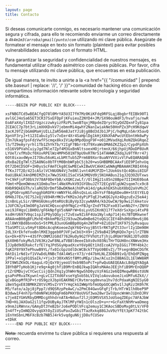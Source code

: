 ```yaml
---
layout: page
title: Contacto
---
```


Si deseas comunicarte conmigo, es necesario mantener una comunicación segura y cifrada, para ello te recomiendo enviarme un correo directamente a *`4k4m1m3(arroba)gmail(punto)com`* utilizando mi clave pública. Asegúrate de formatear el mensaje en texto sin formato (plaintext) para evitar posibles vulnerabilidades asociadas con el formato HTML.

Para garantizar la seguridad y confidencialidad de nuestros mensajes, es fundamental utilizar cifrado asimétrico con claves públicas. Por favor, cifra tu mensaje utilizando mi clave pública, que encuentras en esta publicación.

De igual manera, te invito a unirte a la <a href="{{ "/comunidad" | prepend: site.baseurl | replace: '//', '/' }}">comunidad de hacking ético</a> en donde compartimos información relevante sobre tecnología y seguridad informática.


```
-----BEGIN PGP PUBLIC KEY BLOCK-----

xsFNBGTCd5wBEACfgQ78l0MrYA5U3I7fH7Mz0KiKFdq9RFSLqj8bgbrfEIBk90T1
avlGCJ4oSa65ET3CR37SxEFDpFjKFuieuZ2NYD4+JM/SX90ouWdF3/hvafjo/nwR
EoAFaX4ylIXQZrUgzczzwkyizFRzPL5woBTqxjM8pdeZQryc91yQdZQxnFIy81pa
ZCEACC7p7bt3rLimXHXDvkV7jebmnMi4qwhY2NanIwiakNe50HnPZx3PcH9KdqwV
IacKJ9TZjbGA6MaHjUILLZaR56m8JatYJiBjg8Bd3dJb1JPjC/hqMqLn5ArX5avQ
XpnVF3ryJ+t123Iabu1y5lv7xEer4Xr4SaHplDg1kHjX8kXhAPwcUtEbntHk6wPy
Z3n7UkagfpsFdzVwfFScmqx8kxIViAp9MpdQogF9F+o012MVadXqLRoNZQkGRqeZ
l5/TZ9eAyryrhl1Tb1ZhYkTb/Y2IgF7Bbrr8JT9XvaWsDMA6ZKZ3p2/CypdFpXUh
n516V9PVahCuiyJgd7Nle7Zpf4M3GxBnNltsoexHOjrtmnX/66jhpUjRDoDP8UvR
LYUeT/xfMsDcf0XovRPElWz4MPH501NT9pU9xRTNrS14TAHWKZXdqJu9TfRrr47j
6Ot0ixavdWyeJI7Oku56oKLxLbMtTub5ZPrm6B9Xor8uaNYVVXivVlFwEQARAQAB
zRxBa2EgTWltZSA8NGs0bTFtM0BnbWFpbC5jb20+wsGHBBMBCAAxFiEE9PIehvUq
Ot72D4CDSOF+IH0ysScFAmTCkg8CGwMECwkIBwUVCAkKCwUWAgMBAAAKCRBI4X4g
fTKxJ7T2D/42IcASzlVChNUON4Vj7e8Nl1vnt4UMJPZD+l2UokUstQc4Q6ui8IGF
0aUiBkAlX4nDM0IMZh1x7Ww3SX8iISaCVSA3MQVd9j5N1HABus21gJ2Q3OZUTxws
Y+C9kFjsP30bVJV78AF0DeYbB/xXQKCzwLf//OlIHg21s85n28Bpe7IIIHUE0boA
fOmt+PQemOWnmzX1OmbuTm+l4NeXMvkV9IGYObuJZY72ECgV8lgUW2sqom7cx9c8
KHbR9QkEGTh/xlaRG5DrDmf5BwDKNeAjhUPvA14d/gAukhEKShubX8bQ2aVvMs2C
ECgPG0ropNSfvngghbROFKrnWNYFkLd6hsQsLoLsDnYsFfB4g6Deu0H+StEtYELQ
6M4bJ7Ex/9I7SJxQjV894RrMK5vfKM2oJdyPiPTqEJtwKQGJyXz4DgzuEv25eA4j
2cnBnLyLSir/8M4G6Umsy0tmRUcBiByVp32cywNAR4/kb2GwCW/9p9wi2l6ketov
iJUFCNJy43mO0FgJaV4CHQsxcqh9fNgCz+FBJgrZndYT62Fxo03lwnNb2Y+/ZNYU
uei9JFHqsCiBH0U/gF6kNpfgV5sNAPrW+6sLyvUSIKnN317f7eXdrSxXgvi4txP8
ksdHrU697V0qc1spJiP0ySQGyjcT2vEsw9Zi6F4Ua1NylvAp714j4s7BTQRkwnef
ARAAnmB00gBFLMxhE+BkkmPBzS2J93uwZKw0mBe62toQG1CIEY48hdHbU9mv6j86
n1l8WYXBd8bnnOoS+5tPML83unUGmBBp0Ug4n2WTmP+8ZiO2eT1KF97S3yRvaquu
T5aSMTCiLv5HyFt8D6cAcqhKoeoeZqkY6Q+VxyjB5t5rRKTgPZt33vrlIy1Dm90H
2dL3XrEkfeYooBnlMXE3ggeb0PJVFjwCbU3+X9+jZV9aB4ISMqKQOx7g+ilrZTBN
Gx+Dk+07V++43SfPcONMJzG8d7762HuOy9G2fFVhUtzTjhjLdRUmY9GN1JDTuOOD
gkX0H6fokyMu5JV63Kz2wF8NLaTVB8l0eeeIbXs0vX03NiTHrTGUH8ncXNWvm3Hx
IJJpBd9dERakcfzfElYqJPdSGyHpadXceY6Vp8Et1XdIcoA2VYpIGGi7TMY4bk2c
fqKIF8Y9XTePhuwB9YL/fx0IcGpzUdlDcWCBckTTVpG9BEvZj/TFsegnBQmCDGfK
0AtDi1rNd1vf1VVwDdLRNBcTdAl4WSzrX73/rd47bHLNLZ3D6B91vQ/EhQdPZNgq
jPPal+o1g91QSaIk/+Yjx3r30XxNStf8MtuMEp/ibw/ACuz2nI8BAGIL1ElWW8AM
XFI9WSZKkOLr6aguLrDjQxY0jyeoUl9xb9B5oPcT+pFwQuUAEQEAAcLBdgQYAQgA
IBYhBPTyHob1Kjre9g+Ag0jhfiB9MrEnBQJkwpIQAhsMAAoJEEjhfiB9MrEnQQ8P
/1ZrEMDujvCYCwcCisjQdnJXq1y3hWHrNgwShD0yzVzFAGz2e6QIMeqwRB6stUUN
gsaPnPRvaTKywnl+gLvCI2TXd6FxseYg5ob5bLVIVqloAovuboeJixUMfu6ZkX//
qCvBGopMfR3P+trOS9gzXJbpVEAKRNErCRvtmrogdmvna1hv7dcPdaaKgNIESyG0
iBeV5gxE83BMKKZ8tVcM5vZrVY7rHqCkGIWWpYbfmUOpGOCqW5v1lJqRzzIK0h7K
M5/fato/aJpj8jPpp7/d9QSRzpPeAwC/u2PmC04GwvGFqFjTrb/HTrW1lh0beP9P
B3dww1F4nh7prh0mNFWiK0QqFm6bPHXY8oUVGf3wa28wrIwlUpncWnWnJiDnDJRV
s7je8IYGHVRbyDMMDcgXhhdrnATA+Nduxf2lJjEOM5VSX5JoUSoqZDEpc7AFAJbW
7HD+HiJAXOaG2il1fgvDUByAyJTKlMFyYWIn1cOlszD+u+r+GcFaXtNhMrwaDmeg
x9nmJiRWnnx/GAmyDt3YeB2brJo6ePODlVFcq2emuy1C3KAocSBDoMxg0tLV/VF0
In4fT+yImNQ2OvyqUXtOyZiUSuPavZwGbiTTazRxkq88GJuV9zYfEt3pKf742tbC
iEnYmSbnLM6FXcBzb7NB5J4rk5vqdguN6jjD8ufCUSev
=tDkK
-----END PGP PUBLIC KEY BLOCK-----
```

~~Nota:~~ recuerda envirme tu clave pública si requieres una respuesta al correo.


|   |
|:--|
|   |